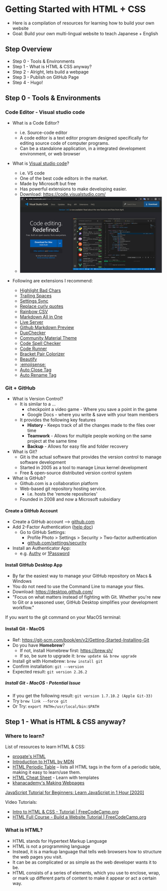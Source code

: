 # Getting Started with HTML + CSS
  * Here is a compilation of resources for learning how to build your own website
  * Goal: Build your own multi-lingual website to teach Japanese + English

## Step Overview
  * Step 0 - Tools & Environments
  * Step 1 - What is HTML & CSS anyway?
  * Step 2 - Alright, lets build a webpage
  * Step 3 - Publish on GitHub Page
  * Step 4 - Hugo!

## Step 0 - Tools & Environments

### Code Editor - Visual studio code
  * What is a Code Editor?
    * i.e. Source-code editor
    * A code editor is a text editor program designed specifically for editing source code of computer programs.
    * Can be a standalone application, in a integrated development environment, or web browser

  * What is [Visual studio code](https://code.visualstudio.com/)?
    * i.e. VS code
    * One of the best code editors in the market.
    * Made by Microsoft but free
    * Has powerful extensions to make developing easier.
    * Download: <https://code.visualstudio.com/>
    * ![vscode_website.png](./img/vscode_website.png)

  * Following are extensions I recommend:
    * [Highlight Bad Chars](https://marketplace.visualstudio.com/items?itemName=wengerk.highlight-bad-chars)
    * [Trailing Spaces](https://marketplace.visualstudio.com/items?itemName=shardulm94.trailing-spaces)
    * [Settings Sync](https://marketplace.visualstudio.com/items?itemName=Shan.code-settings-sync)
    * [Replace curly quotes](https://marketplace.visualstudio.com/items?itemName=jinhyuk.replace-curly-quotes)
    * [Rainbow CSV](https://marketplace.visualstudio.com/items?itemName=mechatroner.rainbow-csv)
    * [Markdown All in One](https://marketplace.visualstudio.com/items?itemName=yzhang.markdown-all-in-one)
    * [Live Server](https://marketplace.visualstudio.com/items?itemName=ritwickdey.LiveServer)
    * [Github Markdown Preview](https://marketplace.visualstudio.com/items?itemName=bierner.github-markdown-preview)
    * [DupChecker](https://marketplace.visualstudio.com/items?itemName=jianbingfang.dupchecker)
    * [Community Material Theme](https://marketplace.visualstudio.com/items?itemName=Equinusocio.vsc-community-material-theme)
    * [Code Spell Checker](https://marketplace.visualstudio.com/items?itemName=streetsidesoftware.code-spell-checker)
    * [Code Runner](https://marketplace.visualstudio.com/items?itemName=formulahendry.code-runner)
    * [Bracket Pair Colorizer](https://marketplace.visualstudio.com/items?itemName=CoenraadS.bracket-pair-colorizer)
    * [Beautify](https://marketplace.visualstudio.com/items?itemName=HookyQR.beautify)
    * [:emojisense:](https://marketplace.visualstudio.com/items?itemName=bierner.emojisense)
    * [Auto Close Tag](https://marketplace.visualstudio.com/items?itemName=formulahendry.auto-close-tag)
    * [Auto Rename Tag](https://marketplace.visualstudio.com/items?itemName=formulahendry.auto-rename-tag)

### Git + GitHub
  * What is Version Control?
    * It is similar to a ...
      * checkpoint a video game - Where you save a point in the game
      * Google Docs - where you write & save with your team members
    * It provides the following key features
      * **History** - Keeps track of all the changes made to the files over time
      * **Teamwork** - Allows for multiple people working on the same project at the same time
      * **Backup** - Allows for easy file and folder recovery
  * What is Git?
    * Git is the actual software that provides the version control to manage software development
    * Started in 2005 as a tool to manage Linux kernel development
    * Free & open-source distributed version control system
  * What is GitHub?
    * Github.com is a collaboration platform
    * Web-based git repository hosting service.
      * i.e. hosts the 'remote repositories'
    * Founded in 2008 and now a Microsoft subsidiary

#### Create a GitHub Account
  * Create a GitHub account --> [github.com](https://github.com/)
  * Add 2-Factor Authentication ([help doc](https://help.github.com/en/github/authenticating-to-github/configuring-two-factor-authentication))
    * Go to GitHub Settings:
      * Profile Photo > Settings > Security > Two-factor authentication
      * [github.com/settings/security](https://github.com/settings/security)
  * Install an Authenticator App:
    * e.g. [Authy](https://authy.com/guides/github/) or [1Password](https://support.1password.com/one-time-passwords/)

#### Install GitHub Desktop App
  * By far the easiest way to manage your GitHub repository on Macs & Windows
  * You do not need to use the Command Line to manage your files.
  * Download: <https://desktop.github.com/>
  * "Focus on what matters instead of fighting with Git. Whether you're new to Git or a seasoned user, GitHub Desktop simplifies your development workflow."

If you want to the git command on your MacOS terminal:

#### Install Git - MacOS
  * Ref: <https://git-scm.com/book/en/v2/Getting-Started-Installing-Git>
  * Do you have **Homebrew**?
    * If not, install Homebrew first: <https://brew.sh/>
    * If so, be sure to upgrade it:   `brew update && brew upgrade`
  * Install git with Homebrew:  `brew install git`
  * Confirm installation:       `git --version`
  * Expected result:            `git version 2.26.2`

##### Install Git - MacOS - Potential Issue
  * If you get the following result:  `git version 1.7.10.2 (Apple Git-33)`
  * Try `brew link --force git`
  * Or Try: `export PATH=/usr/local/bin:$PATH`

## Step 1 - What is HTML & CSS anyway?

### Where to learn?
List of resources to learn HTML & CSS:
  * [progate's HTML](https://progate.com/languages/html)
  * [Introduction to HTML by MDN](https://developer.mozilla.org/en-US/docs/Learn/HTML/Introduction_to_HTML)
  * [HTML Periodic Table](https://websitesetup.org/html5-periodical-table/) – lists all HTML tags in the form of a periodic table, making it easy to learn/use them.
  * [HTML Cheat Sheet](https://websitesetup.org/html5-cheat-sheet/) - Learn with templates
  * [khanacademy's Making Webpages](https://www.khanacademy.org/computing/computer-programming/html-css)

[JavaScript Tutorial for Beginners: Learn JavaScript in 1 Hour [2020]](https://youtu.be/W6NZfCO5SIk)

Video Tutorials:
  * [Intro to HTML & CSS - Tutorial | FreeCodeCamp.org](https://youtu.be/kLO4X_3VYdg)
  * [HTML Full Course - Build a Website Tutorial | FreeCodeCamp.org](https://www.youtube.com/watch?v=pQN-pnXPaVg&t=493s)

### What is HTML?
  * HTML stands for Hypertext Markup Language
  * HTML is not a programming language
  * Instead, it is a markup language that tells web browsers how to structure the web pages you visit.
  * It can be as complicated or as simple as the web developer wants it to be.
  * HTML consists of a series of elements, which you use to enclose, wrap, or mark up different parts of content to make it appear or act a certain way.
